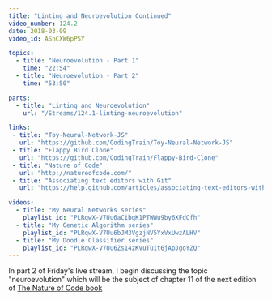 ```yaml
---
title: "Linting and Neuroevolution Continued"
video_number: 124.2
date: 2018-03-09
video_id: ASnCXW6pPSY

topics:
  - title: "Neuroevolution - Part 1"
    time: "22:54"
  - title: "Neuroevolution - Part 2"
    time: "53:50"

parts:
  - title: "Linting and Neuroevolution"
    url: "/Streams/124.1-linting-neuroevolution"

links:
 - title: "Toy-Neural-Network-JS"
   url: "https://github.com/CodingTrain/Toy-Neural-Network-JS"
 - title: "Flappy Bird Clone"
   url: "https://github.com/CodingTrain/Flappy-Bird-Clone"
 - title: "Nature of Code"
   url: "http://natureofcode.com/"
 - title: "Associating text editors with Git"
   url: "https://help.github.com/articles/associating-text-editors-with-git/"

videos:
  - title: "My Neural Networks series"
    playlist_id: "PLRqwX-V7Uu6aCibgK1PTWWu9by6XFdCfh"
  - title: "My Genetic Algorithm series"
    playlist_id: "PLRqwX-V7Uu6bJM3VgzjNV5YxVxUwzALHV"
  - title: "My Doodle Classifier series"
    playlist_id: "PLRqwX-V7Uu6Zs14zKVuTuit6jApJgoYZQ"
---
```


In part 2 of Friday's live stream, I begin discussing the topic "neuroevolution" which will be the subject of chapter 11 of the next edition of [The Nature of Code book](http://natureofcode.com/)
